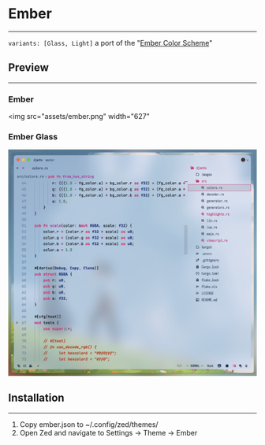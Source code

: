 # Ember
--------------
`variants: [Glass, Light]`
a port of the "[Ember Color Scheme](https://plugins.jetbrains.com/plugin/12401-ember-color-scheme)"

## Preview
--------------
### Ember
<img src="assets/ember.png" width="627"

### Ember Glass
<img src="assets/ember-glass.png" width="627">

## Installation
--------------
1. Copy ember.json to ~/.config/zed/themes/
2. Open Zed and navigate to Settings -> Theme -> Ember
